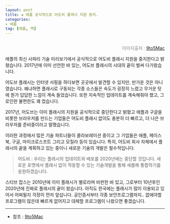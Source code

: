 ```yaml
---  
layout: post  
title: ✚ 애플 공식적으로 어도비 플래시 지원 중지.
categories:
- 애플
tag: [애플, 맥]
---  
```

<div class="markdown-image">
<img src="/assets/article_images/2020-01-27-flash/1.jpg" alt="" align="middle"/><p style="text-align:right;  color:#878787"> 이미지출처 : <a href="https://9to5mac.com/2017/07/25/adobe-flash-dead/"> 9to5Mac </a></p> </div>

<p class="drop-korean">
애플의 최신 사파리 기술 미리보기에서 공식적으로 어도비 플래시 지원을 중지한다고 밝혔습니다. 2017년에 이미 선언한 바 있는, 어도브 플래시의 시대의 끝이 벌써 다가왔습니다.
</p>

어도브 플래시는 인터넷 서핑을 하다보면 곳곳에서 발견할 수 있지만, 반가운 것은 아니였습니다. 왜냐하면 플래시로 구동되는 각종 소스들은 속도가 굉장히 느렸고 무거운 탓에 뭔가 답답한 느낌이 계속 들었습니다. 또한 지속적인 업데이트를 계속해줘야 했고, 그로인한 불편한도 꽤 컸습니다.

2017년, 어도브는 이미 플래시의 지원을 공식적으로 중단한다고 밝혔고 애플과 구글을 비롯한 브라우저를 만드는 기업들은 어도비 플래시 없이도 충분히 더 빠르고, 더 나은 브라우저를 준비중이라고 말했습니다.

이러한 과정에서 많은 기술 파트너들이 콜라보레이션 중이고 그 기업들은 애플, 페이스북, 구글, 마이크로스프트 그리고 모질라 등이 있습니다. 특히, 어도비 회사 자체에서 플래시의 끝을 계획하고 있는 중이니 새로운 기술의 개발은 필수적입니다. 

> 어도비 : 우리는 플래시의 업데이트와 배포를 2020년에는 중단할 것입니다. 새로운 포맷에서 플래시 없이 작동할 수 있는 기술개발을 통해 새롭해 통합하기를 응원하겠습니다.

스티브 잡스는 2010년에 이미 플래시가 별로라며 비판한 바 있고, 그로부터 10년후인 2020년에 진짜로 플래시의 끝이 왔습니다. 아직도 한국에는 플래시가 많이 이용되고 있어서 어찌될지 걱정이 먼저 앞섭니다. 공인증서부터 각종 보안프로그램까지.. 없애야할 프로그램이 많은데 빠르게 없어지고 대체할 프로그램이 나왔으면 좋겠습니다.

---

* 참조 : [9to5Mac](https://9to5mac.com/2017/07/25/adobe-flash-dead/)
